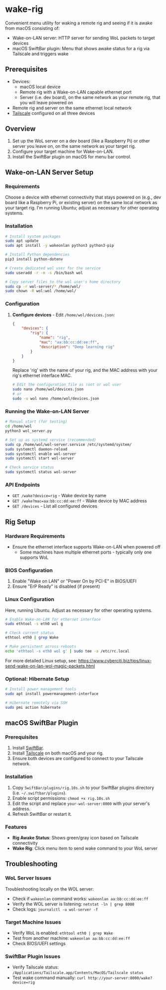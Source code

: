# wake-rig

Convenient menu utility for waking a remote rig and seeing if it is awake from macOS consisting of:
- Wake-on-LAN server: HTTP server for sending WoL packets to target devices 
- macOS SwiftBar plugin: Menu that shows awake status for a rig via Tailscale and triggers wake 

## Prerequisites 

- Devices:
  - macOS local device 
  - Remote rig with a Wake-on-LAN capable ethernet port 
  - Server (i.e. dev board), on the same network as your remote rig, that you will leave powered on 
- Remote rig and server on the same ethernet local network
- [Tailscale](https://tailscale.com/) configured on all three devices 

## Overview

1. Set up the WoL server on a dev board (like a Raspberry Pi) or other server you leave on, on the same network as your target rig.
2. Configure your target machine for Wake-on-LAN.
3. Install the SwiftBar plugin on macOS for menu bar control. 

## Wake-on-LAN Server Setup

### Requirements

Choose a device with ethernet connectivity that stays powered on (e.g., dev board like a Raspberry Pi, or existing server) on the same local network as your target rig. I'm running Ubuntu; adjust as necessary for other operating systems.

### Installation

```bash
# Install system packages
sudo apt update
sudo apt install -y wakeonlan python3 python3-pip

# Install Python dependencies
pip3 install python-dotenv

# Create dedicated wol user for the service
sudo useradd -r -m -s /bin/bash wol

# Copy server files to the wol user's home directory
sudo cp -r wol-server/* /home/wol/
sudo chown -R wol:wol /home/wol/
```

### Configuration

1. **Configure devices** - Edit `/home/wol/devices.json`:
   ```json
   {
       "devices": {
           "rig": {
               "name": "rig",
               "mac": "aa:bb:cc:dd:ee:ff",
               "description": "Deep learning rig"
           }
       }
   }
   ```
   Replace 'rig' with the name of your rig, and the MAC address with your rig's ethernet interface MAC.

   ```bash
   # Edit the configuration file as root or wol user
   sudo nano /home/wol/devices.json
   # or
   sudo -u wol nano /home/wol/devices.json
   ```

### Running the Wake-on-LAN Server

```bash
# Manual start (for testing)
cd /home/wol
python3 wol_server.py

# Set up as systemd service (recommended)
sudo cp /home/wol/wol-server.service /etc/systemd/system/
sudo systemctl daemon-reload
sudo systemctl enable wol-server
sudo systemctl start wol-server

# Check service status
sudo systemctl status wol-server
```

### API Endpoints

- `GET /wake?device=rig` - Wake device by name
- `GET /wake?mac=aa:bb:cc:dd:ee:ff` - Wake device by MAC address
- `GET /devices` - List all configured devices

## Rig Setup

### Hardware Requirements

- Ensure the ethernet interface supports Wake-on-LAN when powered off
  - Some machines have multiple ethernet ports - typically only one supports WoL

### BIOS Configuration

1. Enable "Wake on LAN" or "Power On by PCI-E" in BIOS/UEFI
2. Ensure "ErP Ready" is disabled (if present)

### Linux Configuration

Here, running Ubuntu. Adjust as necessary for other operating systems. 

```bash
# Enable Wake-on-LAN for ethernet interface
sudo ethtool -s eth0 wol g

# Check current status
ethtool eth0 | grep Wake

# Make persistent across reboots
echo 'ethtool -s eth0 wol g' | sudo tee -a /etc/rc.local
```

For more detailed Linux setup, see: https://www.cyberciti.biz/tips/linux-send-wake-on-lan-wol-magic-packets.html

### Optional: Hibernate Setup

```bash
# Install power management tools
sudo apt install powermanagement-interface

# Hibernate remotely via SSH
sudo pmi action hibernate
```

## macOS SwiftBar Plugin

### Prerequisites

1. Install [SwiftBar](https://swiftbar.app/).
2. Install [Tailscale](https://tailscale.com/) on both macOS and your rig.
3. Ensure both devices are configured to connect to your Tailscale network. 

### Installation

1. Copy `SwiftBar/plugins/rig.10s.sh` to your SwiftBar plugins directory (i.e. `~/.swiftbar/plugins`).
2. Enable script permissions: `chmod +x rig.10s.sh`
3. Edit the script and replace `your-wol-server:8000` with your server's address. 
5. Refresh SwiftBar or restart it.

### Features

- **Rig Awake Status**: Shows green/gray icon based on Tailscale connectivity
- **Wake Rig**: Click menu item to send wake command to your WoL server

## Troubleshooting

### WoL Server Issues

Troubleshooting locally on the WOL server:
- Check if `wakeonlan` command works: `wakeonlan aa:bb:cc:dd:ee:ff`
- Verify the WOL server is listening: `netstat -ln | grep 8000`
- Check logs: `journalctl -u wol-server -f`

### Target Machine Issues

- Verify WoL is enabled: `ethtool eth0 | grep Wake`
- Test from another machine: `wakeonlan aa:bb:cc:dd:ee:ff`
- Check BIOS/UEFI settings

### SwiftBar Plugin Issues

- Verify Tailscale status: `/Applications/Tailscale.app/Contents/MacOS/Tailscale status`
- Test wake command manually: `curl http://your-server:8000/wake?device=rig`
